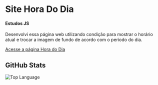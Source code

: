 # Site Hora Do Dia

#### Estudos JS
Desenvolvi essa página web utilizando condição para mostrar o horário atual e trocar a imagem de fundo de acordo com o período do dia.

[Acesse a página Hora do Dia](https://carolina-zampieri.github.io/siteHoraDoDia/)

## GitHub Stats

![Top Language](https://github-readme-stats.vercel.app/api/top-langs/?username=Carolina-Zampieri&repo=siteHoraDoDia&langs_count=3)

